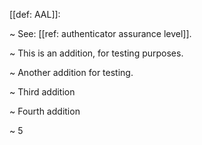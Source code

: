 [[def: AAL]]:

~ See: [[ref: authenticator assurance level]].

~ This is an addition, for testing purposes.

~ Another addition for testing.

~ Third addition

~ Fourth addition

~ 5
